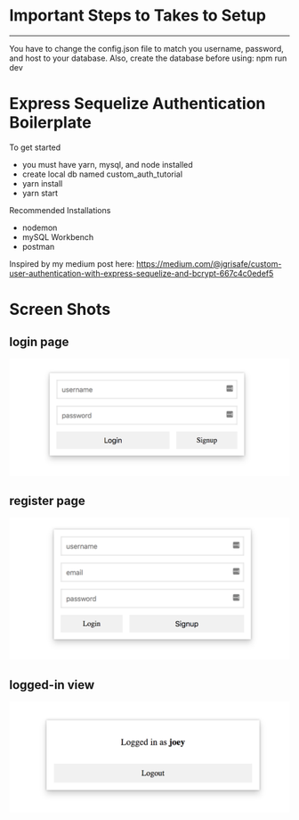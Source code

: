 # Important Steps to Takes to Setup
-----------------------------------------------
You have to change the config.json file to
match you username, password, and host to your
database.
Also, create the database before using:
npm run dev

# Express Sequelize Authentication Boilerplate

To get started

- you must have yarn, mysql, and node installed
- create local db named custom_auth_tutorial
- yarn install
- yarn start

Recommended Installations

 - nodemon
 - mySQL Workbench
 - postman


Inspired by my medium post here:
https://medium.com/@jgrisafe/custom-user-authentication-with-express-sequelize-and-bcrypt-667c4c0edef5

# Screen Shots

## login page
![login image](./images/login.png)

## register page
![register image](./images/register.png)

## logged-in view
![logged-in image](./images/logged-in.png)
